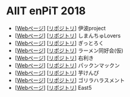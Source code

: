 # AIIT enPiT 2018

* [[Webページ](https://aiitenpit2018.github.io/e165719/e165719.html)] [[リポジトリ](https://github.com/e165719/team_project/)] 伊波project
* [[Webページ](https://aiitenpit2018.github.io/kugimasa/)] [[リポジトリ](https://github.com/kugimasa/team_project-/)] しまんちゅLovers
* [[Webページ](https://aiitenpit2018.github.io/Kumaharu/)] [[リポジトリ](https://github.com/Kumaharu/team_project/)] ぎっとろく
* [[Webページ](https://aiitenpit2018.github.io/e165744/)] [[リポジトリ](https://github.com/e165744/team_project/)] ラーメン同好会(仮)
* [[Webページ](https://aiitenpit2018.github.io/rkdora/)] [[リポジトリ](https://github.com/rkdora/team_project/)] 右利き
* [[Webページ](https://aiitenpit2018.github.io/naga55/)] [[リポジトリ](https://github.com/naga55/team_project/)] パックンマックン
* [[Webページ](https://aiitenpit2018.github.io/Momo-ASKR/)] [[リポジトリ](https://github.com/Momo-ASKR/team_project/)] 芋けんぴ
* [[Webページ](https://aiitenpit2018.github.io/shrink64/)] [[リポジトリ](https://github.com/shrink64/team_project/)] ゴリラハラスメント
* [[Webページ](https://aiitenpit2018.github.io/East6/)] [[リポジトリ](https://github.com/East6/team_project/)] East5
